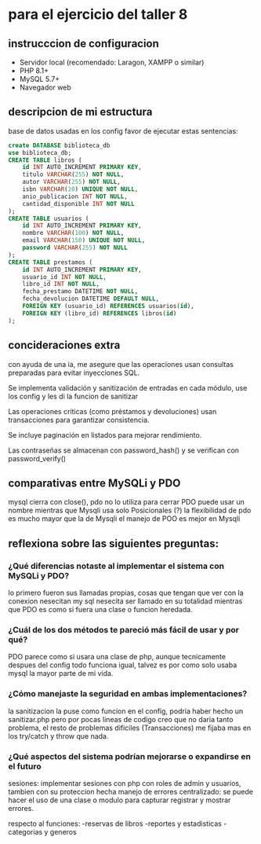 # para el ejercicio del taller 8


## instrucccion de configuracion
- Servidor local (recomendado: Laragon, XAMPP o similar)
- PHP 8.1+
- MySQL 5.7+
- Navegador web

## descripcion de mi estructura
base de datos usadas en los config
favor de ejecutar estas sentencias:
```sql
create DATABASE biblioteca_db
use biblioteca_db;
CREATE TABLE libros (
    id INT AUTO_INCREMENT PRIMARY KEY,
    titulo VARCHAR(255) NOT NULL,
    autor VARCHAR(255) NOT NULL,
    isbn VARCHAR(20) UNIQUE NOT NULL,
    anio_publicacion INT NOT NULL,
    cantidad_disponible INT NOT NULL
);
CREATE TABLE usuarios (
    id INT AUTO_INCREMENT PRIMARY KEY,
    nombre VARCHAR(100) NOT NULL,
    email VARCHAR(150) UNIQUE NOT NULL,
    password VARCHAR(255) NOT NULL
);
CREATE TABLE prestamos (
    id INT AUTO_INCREMENT PRIMARY KEY,
    usuario_id INT NOT NULL,
    libro_id INT NOT NULL,
    fecha_prestamo DATETIME NOT NULL,
    fecha_devolucion DATETIME DEFAULT NULL,
    FOREIGN KEY (usuario_id) REFERENCES usuarios(id),
    FOREIGN KEY (libro_id) REFERENCES libros(id)
);
```
## concideraciones extra
con ayuda de una ia, me asegure que las operaciones usan consultas preparadas para evitar inyecciones SQL.

Se implementa validación y sanitización de entradas en cada módulo, use los config y les di la funcion de sanitizar

Las operaciones críticas (como préstamos y devoluciones) usan transacciones para garantizar consistencia.

Se incluye paginación en listados para mejorar rendimiento.

Las contraseñas se almacenan con password_hash() y se verifican con password_verify()

## comparativas entre MySQLi y PDO
mysql cierra con close(), pdo no lo utiliza para cerrar
PDO puede usar un nombre mientras que Mysqli usa solo Posicionales (?)
la flexibilidad de pdo es mucho mayor que la de Mysqli
el manejo de POO es mejor en Mysqli



## reflexiona sobre las siguientes preguntas:

### ¿Qué diferencias notaste al implementar el sistema con MySQLi y PDO?
lo primero fueron sus llamadas propias, cosas que tengan que ver con la conexion nesecitan
my sql nesecita ser llamado en su totalidad mientras que PDO es como si fuera una clase o funcion heredada.
### ¿Cuál de los dos métodos te pareció más fácil de usar y por qué?
PDO parece como si usara una clase de php, aunque tecnicamente despues del config todo funciona igual,
talvez es por como solo usaba mysql la mayor parte de mi vida.
### ¿Cómo manejaste la seguridad en ambas implementaciones?
la sanitizacion la puse como funcion en el config, podria haber hecho un sanitizar.php pero por pocas lineas de codigo creo que no daria tanto problema, el resto de problemas dificiles (Transacciones)
me fijaba mas en los try/catch y throw que nada.
### ¿Qué aspectos del sistema podrían mejorarse o expandirse en el futuro
sesiones: implementar sesiones con php con roles de admin y usuarios, tambien con su proteccion hecha
manejo de errores centralizado: se puede hacer el uso de una clase o modulo para capturar registrar y mostrar errores.

respecto al funciones:
-reservas de libros
-reportes y estadisticas
-categorias y generos